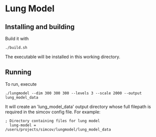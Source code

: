 # Lung Model #

## Installing and building

Build it with

`./build.sh`

The executable will be installed in this working directory.

## Running

To run, execute

`./lungmodel --dim 300 300 300 --levels 3 --scale 2000 --output lung_model_data`

It will create an 'lung_model_data' output directory whose full filepath is required in the simcov config file. For example:

```
; Directory containing files for lung model
  lung-model =                  /users/projects/simcov/lungmodel/lung_model_data

```
